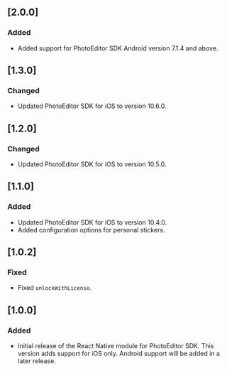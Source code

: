 ## [2.0.0]

### Added

* Added support for PhotoEditor SDK Android version 7.1.4 and above.

## [1.3.0]

### Changed

* Updated PhotoEditor SDK for iOS to version 10.6.0.

## [1.2.0]

### Changed

* Updated PhotoEditor SDK for iOS to version 10.5.0.

## [1.1.0]

### Added

* Updated PhotoEditor SDK for iOS to version 10.4.0.
* Added configuration options for personal stickers.

## [1.0.2]

### Fixed

* Fixed `unlockWithLicense`.

## [1.0.0]

### Added

* Initial release of the React Native module for PhotoEditor SDK. This version adds support for iOS only. Android support will be added in a later release.
